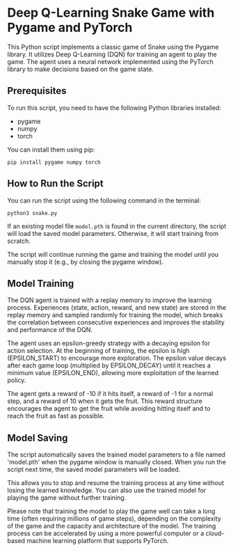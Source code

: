 # Deep Q-Learning Snake Game with Pygame and PyTorch

This Python script implements a classic game of Snake using the Pygame library. It utilizes Deep Q-Learning (DQN) for training an agent to play the game. The agent uses a neural network implemented using the PyTorch library to make decisions based on the game state.

## Prerequisites

To run this script, you need to have the following Python libraries installed:

- pygame
- numpy
- torch

You can install them using pip:
```
pip install pygame numpy torch
```

## How to Run the Script

You can run the script using the following command in the terminal:

```
python3 snake.py
```

If an existing model file `model.pth` is found in the current directory, the script will load the saved model parameters. Otherwise, it will start training from scratch.

The script will continue running the game and training the model until you manually stop it (e.g., by closing the pygame window).

## Model Training

The DQN agent is trained with a replay memory to improve the learning process. Experiences (state, action, reward, and new state) are stored in the replay memory and sampled randomly for training the model, which breaks the correlation between consecutive experiences and improves the stability and performance of the DQN.

The agent uses an epsilon-greedy strategy with a decaying epsilon for action selection. At the beginning of training, the epsilon is high (EPSILON_START) to encourage more exploration. The epsilon value decays after each game loop (multiplied by EPSILON_DECAY) until it reaches a minimum value (EPSILON_END), allowing more exploitation of the learned policy.

The agent gets a reward of -10 if it hits itself, a reward of -1 for a normal step, and a reward of 10 when it gets the fruit. This reward structure encourages the agent to get the fruit while avoiding hitting itself and to reach the fruit as fast as possible.

## Model Saving

The script automatically saves the trained model parameters to a file named 'model.pth' when the pygame window is manually closed. When you run the script next time, the saved model parameters will be loaded.

This allows you to stop and resume the training process at any time without losing the learned knowledge. You can also use the trained model for playing the game without further training.

Please note that training the model to play the game well can take a long time (often requiring millions of game steps), depending on the complexity of the game and the capacity and architecture of the model. The training process can be accelerated by using a more powerful computer or a cloud-based machine learning platform that supports PyTorch.
